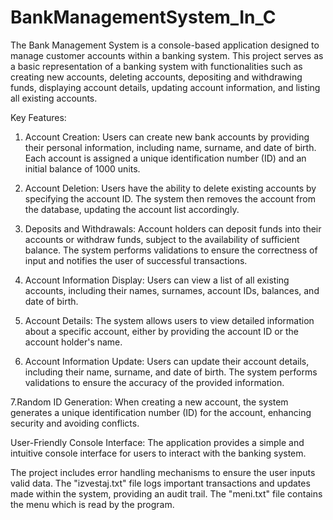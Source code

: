 # BankManagementSystem_In_C

The Bank Management System is a console-based application designed to manage customer accounts within a banking system. This project serves as a basic representation of a banking system with functionalities such as creating new accounts, deleting accounts, depositing and withdrawing funds, displaying account details, updating account information, and listing all existing accounts.

Key Features:

1. Account Creation: Users can create new bank accounts by providing their personal information, including name, surname, and date of birth. Each account is assigned a unique identification number (ID) and an initial balance of 1000 units.

2. Account Deletion: Users have the ability to delete existing accounts by specifying the account ID. The system then removes the account from the database, updating the account list accordingly.

3. Deposits and Withdrawals: Account holders can deposit funds into their accounts or withdraw funds, subject to the availability of sufficient balance. The system performs validations to ensure the correctness of input and notifies the user of successful transactions.

4. Account Information Display: Users can view a list of all existing accounts, including their names, surnames, account IDs, balances, and date of birth.

5. Account Details: The system allows users to view detailed information about a specific account, either by providing the account ID or the account holder's name.

6. Account Information Update: Users can update their account details, including their name, surname, and date of birth. The system performs validations to ensure the accuracy of the provided information.

7.Random ID Generation: When creating a new account, the system generates a unique identification number (ID) for the account, enhancing security and avoiding conflicts.

User-Friendly Console Interface: The application provides a simple and intuitive console interface for users to interact with the banking system.

The project includes error handling mechanisms to ensure the user inputs valid data.
The "izvestaj.txt" file logs important transactions and updates made within the system, providing an audit trail.
The "meni.txt" file contains the menu which is read by the program.

